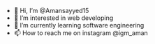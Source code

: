 - 👋 Hi, I’m @Amansayyed15
- 👀 I’m interested in web developing
- 🌱 I’m currently learning software engineering
- 📫 How to reach me on instagram @igm_aman

<!---
Amansayyed15/Amansayyed15 is a ✨ special ✨ repository because its `README.md` (this file) appears on your GitHub profile.
You can click the Preview link to take a look at your changes.
--->

